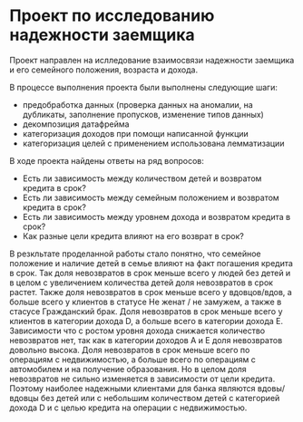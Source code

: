 # Проект по исследованию надежности заемщика

Проект направлен на ислледование взаимосвязи надежности заемщика и его семейного положения, возраста и дохода. 

В процессе выполнения проекта были выполнены следующие шаги:
- предобработка данных (проверка данных на аномалии, на дубликаты, заполнение пропусков, изменение типов данных)
- декомпозиция датафрейма
- категоризация доходов при помощи написанной функции
- категоризация целей с применением использована лемматизации

В ходе проекта найдены ответы на ряд вопросов:
- Есть ли зависимость между количеством детей и возвратом кредита в срок?
- Есть ли зависимость между семейным положением и возвратом кредита в срок?
- Есть ли зависимость между уровнем дохода и возвратом кредита в срок?
- Как разные цели кредита влияют на его возврат в срок?

В резкльтате проделанной работы стало понятно, что семейное положение и наличие детей в семье влияют на факт погашения кредита в срок. Так доля невозвратов в срок меньше всего у людей без детей и в целом с увеличением количества детей доля невозвратов в срок растет. Также доля невозвратов в срок меньше всего у вдовцов/вдов, а больше всего у клиентов в статусе Не женат / не замужем, а также в стасусе Гражданский брак. Доля невозвратов в срок меньше всего у клиентов в категории дохода D, а больше всего в категории дохода Е. Зависимости что с ростом уровня дохода снижается количество невозвратов нет, так как в категории доходов А и Е доля невозвратов довольно высока. Доля невозвратов в срок меньше всего по операциям c недвижимостью, а больше всего по операциям с автомобилем и на получение образования. Но в целом доля невозвратов не сильно изменяется в зависимости от цели кредита. Поэтому наиболее надежными клиентами для банка являются вдовы/вдовцы без детей или с небольшим количеством детей с категорией дохода D и с целью кредита на операции c недвижимостью.